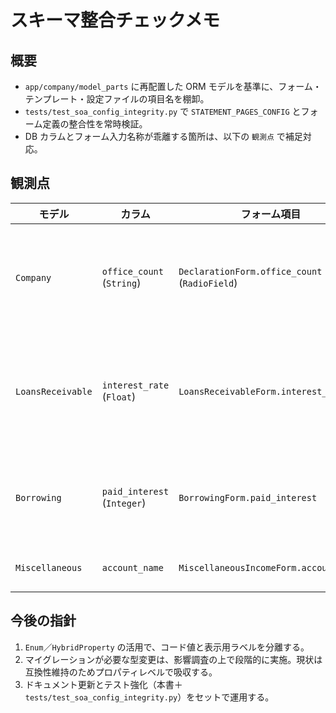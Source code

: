 # スキーマ整合チェックメモ

## 概要
- `app/company/model_parts` に再配置した ORM モデルを基準に、フォーム・テンプレート・設定ファイルの項目名を棚卸。
- `tests/test_soa_config_integrity.py` で `STATEMENT_PAGES_CONFIG` とフォーム定義の整合性を常時検証。
- DB カラムとフォーム入力名称が乖離する箇所は、以下の `観測点` で補足対応。

## 観測点
| モデル | カラム | フォーム項目 | 備考 |
| --- | --- | --- | --- |
| `Company` | `office_count` (`String`) | `DeclarationForm.office_count` (`RadioField`) | ラジオ選択肢をコードとして保存する想定。将来的に `Enum` 化を検討。 |
| `LoansReceivable` | `interest_rate` (`Float`) | `LoansReceivableForm.interest_rate` | テキスト入力だが数値として受理。`MoneyField` 等を使わず正規化する。 |
| `Borrowing` | `paid_interest` (`Integer`) | `BorrowingForm.paid_interest` | タイプ整合済み。ただし千円単位入力への誘導が未実装。 |
| `Miscellaneous` | `account_name` | `MiscellaneousIncomeForm.account_name` | HiddenField 固定値で整合。 |

## 今後の指針
1. `Enum`／`HybridProperty` の活用で、コード値と表示用ラベルを分離する。
2. マイグレーションが必要な型変更は、影響調査の上で段階的に実施。現状は互換性維持のためプロパティレベルで吸収する。
3. ドキュメント更新とテスト強化（本書＋`tests/test_soa_config_integrity.py`）をセットで運用する。